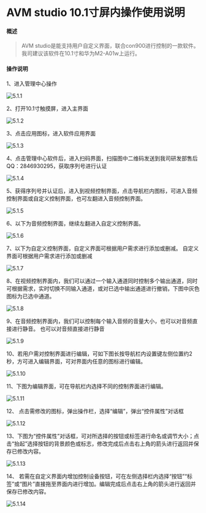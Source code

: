 # AVM studio 10.1寸屏内操作使用说明 

#### 概述 
>AVM studio是能支持用户自定义界面，联合con900进行控制的一款软件。我司建议该软件在10.1寸和华为M2-A01w上运行。


#### 操作说明

1、进入管理中心操作

![5.1.1](./image/5.1.1.png) 

2、打开10.1寸触摸屏，进入主界面 
     
![5.1.2](./image/5.1.2.png) 

3、点击应用图标，进入软件应用界面
    
![5.1.3](./image/5.1.3.png) 

4、点击管理中心软件后，进入扫码界面，扫描图中二维码发送到我司研发部售后QQ：2846930295，获取序列号进行认证

![5.1.4](./image/5.1.4.png) 

5、获得序列号并认证后，进入到视频控制界面，点击导航栏内图标，可进入音频控制界面或自定义控制界面，也可左翻进入音频控制界面。

![5.1.5](./image/5.1.5.png) 

6、以下为音频控制界面，继续左翻进入自定义控制界面。

![5.1.6](./image/5.1.6.png) 

7、以下为自定义控制界面，自定义界面可根据用户需求进行添加或删减。
自定义界面可根据用户需求进行添加或删减

![5.1.7](./image/5.1.7.png) 

8、在视频控制界面内，我们可以通过一个输入通道同时控制多个输出通道，同时可根据需求，实时切换不同输入通道，或对已选中输出通道进行撤销，下图中灰色图标为已选中通道。

![5.1.8](./image/5.1.8.png) 

9、在音频控制界面内，我们可以控制每个输入音频的音量大小，也可以对音频直接进行静音。
也可以对音频直接进行静音

![5.1.9](./image/5.1.9.png) 

10、若用户需对控制界面进行编辑，可如下图长按导航栏内设置键左侧位置约2秒，方可进入编辑界面，可对界面内任意的图标进行编辑。

![5.1.10](./image/5.1.10.png) 

11、下图为编辑界面，可在导航栏内选择不同的控制界面进行编辑。

![5.1.11](./image/5.1.11.png) 

12、 点击需修改的图标，弹出操作栏，选择“编辑”，弹出“控件属性”对话框

![5.1.12](./image/5.1.12.png) 

13、下图为“控件属性”对话框，可对所选择的按钮或标签进行命名或调节大小；点击“抬起”选择按钮的背景颜色或标志，修改完成后点击右上角的箭头进行返回并保存已修改内容。

![5.1.13](./image/5.1.13.png) 

14、 若需在自定义界面内增加控制设备按钮，可在左侧选择栏内选择“按钮”“标签”或“图片”直接拖至界面内进行增加。编辑完成后点击右上角的箭头进行返回并保存已修改内容。

![5.1.14](./image/5.1.14.png) 

